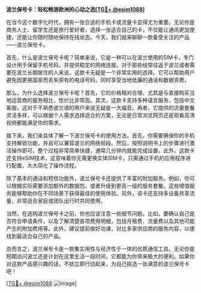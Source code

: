 **波兰保号卡：轻松畅游欧洲的心动之选[[TG💪+ @esim1088](https://t.me/s/esim1088)]**

在当今这个数字化时代，拥有一张合适的手机卡或流量卡显得尤为重要。无论你是商务人士、留学生还是旅行爱好者，选择一张适合自己的卡，不仅能让通讯更加便捷，还能让你随时随地保持在线状态。今天，我们就来聊聊一款备受关注的产品——波兰保号卡。

首先，什么是波兰保号卡呢？简单来说，它是一种可以在波兰使用的SIM卡，专门设计用于保留手机号码，并提供稳定的网络连接。对于那些经常往返于波兰或者需要在波兰长期居住的人来说，这款卡无疑是一个非常实用的选择。它可以帮助用户避免因更换国家而丢失原有的电话号码，同时享受当地低廉的通话和数据资费。

那么，为什么选择波兰保号卡呢？首先，它的价格相对合理，尤其是与直接购买当地运营商的服务相比，性价比非常高。其次，这款卡支持多种语言服务，包括中文客服，这对于不熟悉波兰语的用户来说无疑是一大福音。再者，它提供的流量套餐灵活多样，可以根据个人需求选择适合的方案，无论是日常浏览网页还是观看高清视频都能满足你的需求。

接下来，我们来具体了解一下波兰保号卡的使用方法。首先，你需要确保你的手机支持解锁功能，并且可以兼容波兰的网络频段。然后，按照说明书上的步骤进行激活操作即可。整个过程非常简单快捷，通常几分钟内就能完成设置。此外，这款卡还支持eSIM技术，这意味着你无需更换实体SIM卡，只需通过手机的应用程序进行配置，大大简化了操作流程。

除了基本的通话和短信功能外，波兰保号卡还提供了丰富的附加服务。例如，你可以根据实际需要添加额外的数据包，或者升级到更高一级的服务套餐。这些增值服务能够帮助你在不同场景下获得最佳的使用体验。另外，该卡还支持多设备共享流量，非常适合家庭或团队出行时共同使用。

当然，在选购波兰保号卡之前，你也应该注意一些细节问题。比如，要确认自己是否符合申请条件，以及了解清楚各项费用明细，包括月租费、流量费以及其他可能产生的附加费用等。此外，建议提前做好功课，对比多家供应商的服务内容，以便找到最适合自己的产品。

总而言之，波兰保号卡是一款集实用性与经济性于一体的优质通信工具。无论你是短期访问波兰还是计划在这里生活一段时间，它都能为你带来极大的便利。如果你对这款产品感兴趣的话，不妨立即行动起来，为自己挑选一张满意的波兰保号卡吧！

[[TG💪+ @esim1088](https://t.me/s/esim1088) ![Image](https://i.postimg.cc/4NQfJmqS/Snipaste-2025-05-13-00-14-12.png)]